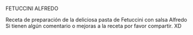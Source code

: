 FETUCCINI ALFREDO

Receta de preparación de la deliciosa pasta de Fetuccini con salsa Alfredo
Si tienen algún comentario o mejoras a la receta por favor compartir. XD
